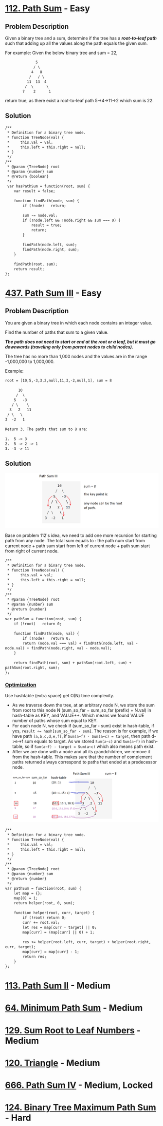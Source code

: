 # [112. Path Sum](https://leetcode.com/problems/path-sum/description/)  -  Easy
## Problem Description
Given a binary tree and a sum, determine if the tree has a _**root-to-leaf path**_ such that adding up all the values along the path equals the given sum.

For example:
Given the below binary tree and sum = 22,
```
              5
             / \
            4   8
           /   / \
          11  13  4
         /  \      \
        7    2      1
```        
return true, as there exist a root-to-leaf path 5->4->11->2 which sum is 22.

## Solution
```
/**
 * Definition for a binary tree node.
 * function TreeNode(val) {
 *     this.val = val;
 *     this.left = this.right = null;
 * }
 */
/**
 * @param {TreeNode} root
 * @param {number} sum
 * @return {boolean}
 */
 var hasPathSum = function(root, sum) {
    var result = false;
    
    function findPath(node, sum) {
        if (!node)   return;
        
        sum -= node.val;
        if (!node.left && !node.right && sum === 0) {
            result = true;
            return;
        }
                
        findPath(node.left, sum);
        findPath(node.right, sum);
    }
    
    findPath(root, sum);
    return result;
};
```

# [437. Path Sum III](https://leetcode.com/problems/path-sum-iii/description/)  -  Easy
## Problem Description
You are given a binary tree in which each node contains an integer value.

Find the number of paths that sum to a given value.

_**The path does not need to start or end at the root or a leaf, but it must go downwards (traveling only from parent nodes to child nodes).**_

The tree has no more than 1,000 nodes and the values are in the range -1,000,000 to 1,000,000.

Example:
```
root = [10,5,-3,3,2,null,11,3,-2,null,1], sum = 8

      10
     /  \
    5   -3
   / \    \
  3   2   11
 / \   \
3  -2   1

Return 3. The paths that sum to 8 are:

1.  5 -> 3
2.  5 -> 2 -> 1
3. -3 -> 11
```

## Solution
![path sum III](images/pathSumIII.png)

Base on problem 112's idea, we need to add one more recursion for starting path from any node. The total sum equals to : the path num start from current node + path sum start from left of current node + path sum start from right of current node.
```
/**
 * Definition for a binary tree node.
 * function TreeNode(val) {
 *     this.val = val;
 *     this.left = this.right = null;
 * }
 */
/**
 * @param {TreeNode} root
 * @param {number} sum
 * @return {number}
 */
var pathSum = function(root, sum) {
    if (!root)   return 0;
    
    function findPath(node, val) {
        if (!node)   return 0;
        return (node.val === val) + findPath(node.left, val - node.val) + findPath(node.right, val - node.val);
    }
    
    return findPath(root, sum) + pathSum(root.left, sum) + pathSum(root.right, sum);
};

```

### [Optimization](https://discuss.leetcode.com/topic/65100/python-solution-with-detailed-explanation)
Use hashtable (extra space) get O(N) time complexity.
- As we traverse down the tree, at an arbitrary node N, we store the sum from root to this node N (sum_so_far = sum_so_far (prefix) + N.val) in hash-table as KEY, and VALUE++. Which means we found VALUE number of paths whose sum equal to KEY.
- For each node N, we check if (sum_so_far - sum) exist in hash-table, if yes, `result += hash[sum_so_far - sum]`. The reason is for example, if we have path `[a,b,c,d,e,f]`, if `Sum(a~f) - Sum(a~c) = target`, then path d->e->f sum equals to target. As we stored `Sum(a~c)` and `Sum(a~f)` in hash-table, so if `Sum(a~f) - target = Sum(a~c)` which also means path exist.
- After we are done with a node and all its grandchildren, we remove it from the hash-table. This makes sure that the number of complement paths returned always correspond to paths that ended at a predecessor node.
![path sum III optimization](images/pathSumIII_opt.png)
```
/**
 * Definition for a binary tree node.
 * function TreeNode(val) {
 *     this.val = val;
 *     this.left = this.right = null;
 * }
 */
/**
 * @param {TreeNode} root
 * @param {number} sum
 * @return {number}
 */
var pathSum = function(root, sum) {
    let map = {};
    map[0] = 1;
    return helper(root, 0, sum);
    
    function helper(root, curr, target) {
        if (!root) return 0;
        curr += root.val;
        let res = map[curr - target] || 0;
        map[curr] = (map[curr] || 0) + 1;
        
        res += helper(root.left, curr, target) + helper(root.right, curr, target);
        map[curr] = map[curr] - 1;
        return res;
    }
};
```

# [113. Path Sum II](https://leetcode.com/problems/path-sum-ii/description/)  -  Medium

# [64. Minimum Path Sum](https://leetcode.com/problems/minimum-path-sum/description/)   -   Medium

# [129. Sum Root to Leaf Numbers](https://leetcode.com/problems/sum-root-to-leaf-numbers/description/)  -  Medium

# [120. Triangle](https://leetcode.com/problems/triangle/description/)   -   Medium

# [666. Path Sum IV](https://leetcode.com/problems/path-sum-iv)  -  Medium, Locked

# [124. Binary Tree Maximum Path Sum](https://leetcode.com/problems/binary-tree-maximum-path-sum/description/)  -  Hard
